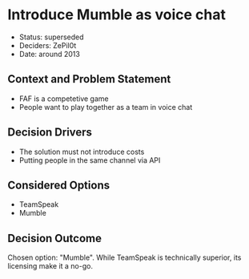 # Introduce Mumble as voice chat

* Status: superseded
* Deciders: ZePil0t
* Date: around 2013

## Context and Problem Statement

* FAF is a competetive game
* People want to play together as a team in voice chat

## Decision Drivers <!-- optional -->

* The solution must not introduce costs
* Putting people in the same channel via API

## Considered Options

* TeamSpeak
* Mumble

## Decision Outcome

Chosen option: "Mumble". While TeamSpeak is technically superior, its licensing make it a no-go.
